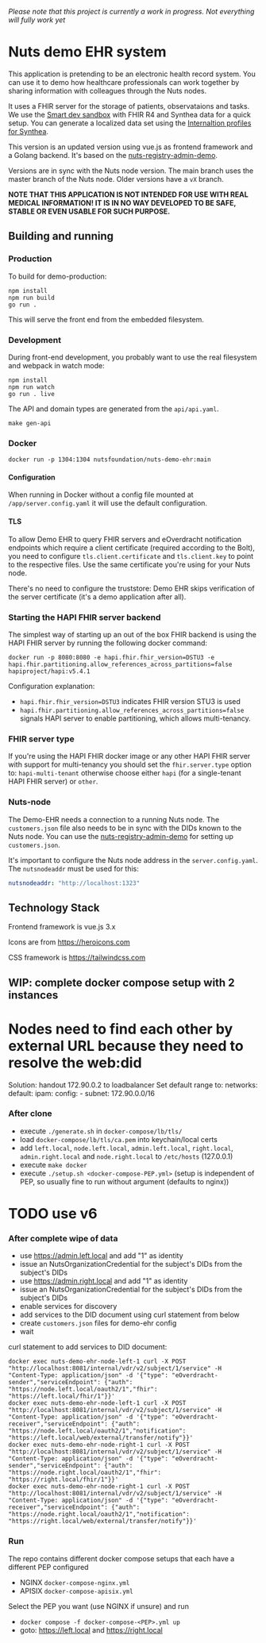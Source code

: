 _Please note that this project is currently a work in progress. Not everything
will fully work yet_

# Nuts demo EHR system

This application is pretending to be an electronic health record system. You can
use it to demo how healthcare professionals can work together by sharing
information with colleagues through the Nuts nodes.

It uses a FHIR server for the storage of patients, observataions and tasks.
We use the [Smart dev sandbox](https://github.com/smart-on-fhir/smart-dev-sandbox) with FHIR R4 and Synthea data
for a quick setup. You can generate a localized data set using the [Internaltion profiles for Synthea](https://github.com/synthetichealth/synthea-international).

This version is an updated version using vue.js as frontend framework and a Golang backend. It's based on the [nuts-registry-admin-demo](https://github.com/nuts-foundation/nuts-registry-admin-demo).

Versions are in sync with the Nuts node version. The main branch uses the master branch of the Nuts node.
Older versions have a `vX` branch.

**NOTE THAT THIS APPLICATION IS NOT INTENDED FOR USE WITH REAL MEDICAL
INFORMATION! IT IS IN NO WAY DEVELOPED TO BE SAFE, STABLE OR EVEN USABLE FOR
SUCH PURPOSE.**

## Building and running
### Production
To build for demo-production:

```shell
npm install
npm run build
go run .
```

This will serve the front end from the embedded filesystem.
### Development

During front-end development, you probably want to use the real filesystem and webpack in watch mode:

```shell
npm install
npm run watch
go run . live
```

The API and domain types are generated from the `api/api.yaml`.
```shell
make gen-api
```

### Docker
```shell
docker run -p 1304:1304 nutsfoundation/nuts-demo-ehr:main
```

#### Configuration
When running in Docker without a config file mounted at `/app/server.config.yaml` it will use the default configuration.

#### TLS

To allow Demo EHR to query FHIR servers and eOverdracht notification endpoints which require a client certificate (required according to the Bolt),
you need to configure `tls.client.certificate` and `tls.client.key` to point to the respective files.
Use the same certificate you're using for your Nuts node.

There's no need to configure the truststore: Demo EHR skips verification of the server certificate (it's a demo application after all).

### Starting the HAPI FHIR server backend

The simplest way of starting up an out of the box FHIR backend is using the HAPI FHIR server by running the following docker command:

```shell
docker run -p 8080:8080 -e hapi.fhir.fhir_version=DSTU3 -e hapi.fhir.partitioning.allow_references_across_partitions=false hapiproject/hapi:v5.4.1
```

Configuration explanation:
- `hapi.fhir.fhir_version=DSTU3` indicates FHIR version STU3 is used
- `hapi.fhir.partitioning.allow_references_across_partitions=false` signals HAPI server to enable partitioning, which allows multi-tenancy.

### FHIR server type

If you're using the HAPI FHIR docker image or any other HAPI FHIR server with support for multi-tenancy you should set the `fhir.server.type` option to: `hapi-multi-tenant` otherwise choose either `hapi` (for a single-tenant HAPI FHIR server) or `other`.

### Nuts-node

The Demo-EHR needs a connection to a running Nuts node. The `customers.json` file also needs to be in sync with the DIDs known to the Nuts node.
You can use the [nuts-registry-admin-demo](https://github.com/nuts-foundation/nuts-registry-admin-demo) for setting up `customers.json`.

It's important to configure the Nuts node address in the `server.config.yaml`. The `nutsnodeaddr` must be used for this:

```yaml
nutsnodeaddr: "http://localhost:1323"
```

## Technology Stack

Frontend framework is vue.js 3.x

Icons are from https://heroicons.com

CSS framework is https://tailwindcss.com

## WIP: complete docker compose setup with 2 instances

# Nodes need to find each other by external URL because they need to resolve the web:did
Solution: handout 172.90.0.2 to loadbalancer
Set default range to:
networks:
    default:
        ipam:
            config:
                - subnet: 172.90.0.0/16
### After clone

- execute `./generate.sh` in `docker-compose/lb/tls/`
- load `docker-compose/lb/tls/ca.pem` into keychain/local certs
- add `left.local`, `node.left.local`, `admin.left.local`, `right.local`, `admin.right.local`  and `node.right.local` to `/etc/hosts` (127.0.0.1)
- execute `make docker`
- execute `./setup.sh <docker-compose-PEP.yml>` (setup is independent of PEP, so usually fine to run without argument (defaults to nginx)) 

# TODO use v6
### After complete wipe of data
- use https://admin.left.local and add "1" as identity
- issue an NutsOrganizationCredential for the subject's DIDs from the subject's DIDs
- use https://admin.right.local and add "1" as identity
- issue an NutsOrganizationCredential for the subject's DIDs from the subject's DIDs
- enable services for discovery
- add services to the DID document using curl statement from below
- create `customers.json` files for demo-ehr config
- wait

curl statement to add services to DID document:
```shell
docker exec nuts-demo-ehr-node-left-1 curl -X POST "http://localhost:8081/internal/vdr/v2/subject/1/service" -H  "Content-Type: application/json" -d '{"type": "eOverdracht-sender","serviceEndpoint": {"auth": "https://node.left.local/oauth2/1","fhir": "https://left.local/fhir/1"}}'
docker exec nuts-demo-ehr-node-left-1 curl -X POST "http://localhost:8081/internal/vdr/v2/subject/1/service" -H  "Content-Type: application/json" -d '{"type": "eOverdracht-receiver","serviceEndpoint": {"auth": "https://node.left.local/oauth2/1","notification": "https://left.local/web/external/transfer/notify"}}'
docker exec nuts-demo-ehr-node-right-1 curl -X POST "http://localhost:8081/internal/vdr/v2/subject/1/service" -H  "Content-Type: application/json" -d '{"type": "eOverdracht-sender","serviceEndpoint": {"auth": "https://node.right.local/oauth2/1","fhir": "https://right.local/fhir/1"}}'
docker exec nuts-demo-ehr-node-right-1 curl -X POST "http://localhost:8081/internal/vdr/v2/subject/1/service" -H  "Content-Type: application/json" -d '{"type": "eOverdracht-receiver","serviceEndpoint": {"auth": "https://node.right.local/oauth2/1","notification": "https://right.local/web/external/transfer/notify"}}'
```

### Run
The repo contains different docker compose setups that each have a different PEP configured
- NGINX `docker-compose-nginx.yml`
- APISIX `docker-compose-apisix.yml`

Select the PEP you want (use NGINX if unsure) and run
- `docker compose -f docker-compose-<PEP>.yml up`
- goto: https://left.local and https://right.local